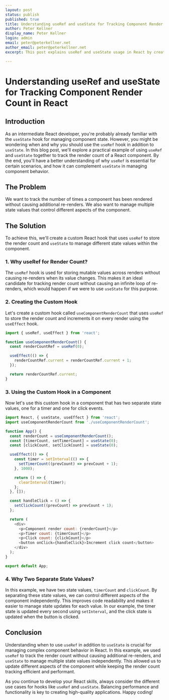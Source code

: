 ```yaml
---
layout: post
status: publish
published: true
title: Understanding useRef and useState for Tracking Component Render Count in React
author: Peter Kellner
display_name: Peter Kellner
login: admin
email: peter@peterkellner.net
author_email: peter@peterkellner.net
excerpt: This post explains useRef and useState usage in React by creating a custom hook to track component render count without extra re-renders. useRef stores render count while useState manages multiple state values independently, allowing efficient updates and improved code readability.

---
```

# Understanding useRef and useState for Tracking Component Render Count in React


Introduction
------------

As an intermediate React developer, you're probably already familiar with the `useState` hook for managing component state. However, you might be wondering when and why you should use the `useRef` hook in addition to `useState`. In this blog post, we'll explore a practical example of using `useRef` and `useState` together to track the render count of a React component. By the end, you'll have a better understanding of why `useRef` is essential for certain scenarios, and how it can complement `useState` in managing component behavior.

The Problem
-----------

We want to track the number of times a component has been rendered without causing additional re-renders. We also want to manage multiple state values that control different aspects of the component.

The Solution
------------

To achieve this, we'll create a custom React hook that uses `useRef` to store the render count and `useState` to manage different state values within the component.

### 1\. Why useRef for Render Count?

The `useRef` hook is used for storing mutable values across renders without causing re-renders when its value changes. This makes it an ideal candidate for tracking render count without causing an infinite loop of re-renders, which would happen if we were to use `useState` for this purpose.

### 2\. Creating the Custom Hook

Let's create a custom hook called `useComponentRenderCount` that uses `useRef` to store the render count and increments it on every render using the `useEffect` hook.

```javascript
import { useRef, useEffect } from 'react';

function useComponentRenderCount() {
  const renderCountRef = useRef(0);

  useEffect(() => {
    renderCountRef.current = renderCountRef.current + 1;
  });

  return renderCountRef.current;
}
```

### 3\. Using the Custom Hook in a Component

Now let's use this custom hook in a component that has two separate state values, one for a timer and one for click events.

```javascript
import React, { useState, useEffect } from 'react';
import useComponentRenderCount from './useComponentRenderCount';

function App() {
  const renderCount = useComponentRenderCount();
  const [timerCount, setTimerCount] = useState(0);
  const [clickCount, setClickCount] = useState(0);

  useEffect(() => {
    const timer = setInterval(() => {
      setTimerCount((prevCount) => prevCount + 1);
    }, 1000);

    return () => {
      clearInterval(timer);
    };
  }, []);

  const handleClick = () => {
    setClickCount((prevCount) => prevCount + 1);
  };

  return (
    <div>
      <p>Component render count: {renderCount}</p>
      <p>Timer count: {timerCount}</p>
      <p>Click count: {clickCount}</p>
      <button onClick={handleClick}>Increment click count</button>
    </div>
  );
}

export default App;
```

### 4\. Why Two Separate State Values?

In this example, we have two state values, `timerCount` and `clickCount`. By separating these state values, we can control different aspects of the component independently. This improves code readability and makes it easier to manage state updates for each value. In our example, the timer state is updated every second using `setInterval`, and the click state is updated when the button is clicked.

Conclusion
----------

Understanding when to use `useRef` in addition to `useState` is crucial for managing complex component behavior in React. In this example, we used `useRef` to track the render count without causing additional re-renders, and `useState` to manage multiple state values independently. This allowed us to update different aspects of the component while keeping the render count tracking efficient and performant.

As you continue to develop your React skills, always consider the different use cases for hooks like `useRef` and `useState`. Balancing performance and functionality is key to creating high-quality applications. Happy coding!
